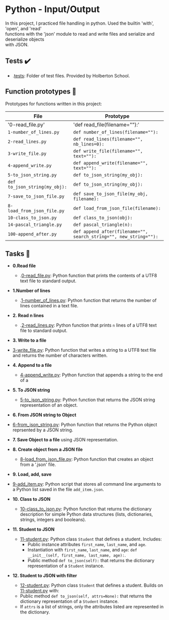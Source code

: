 # Python - Input/Output
In this project, I practiced file handling in python. Used the builtin  'with', 'open', and 'read'   
functions with the 'json' module to read and write files and serialize and deserialize objects  
with JSON.
## Tests :heavy_check_mark:

* .[tests](./tests): Folder of test files. Provided by Holberton School.

## Function prototypes :floppy_disk:

Prototypes for functions written in this project:

| File       | Prototype                     |
| ---------- | ----------------------------- |
| '0-read_file.py' | 'def read_file(filename=""):' |
| `1-number_of_lines.py` | `def number_of_lines(filename=""):` |
| `2-read_lines.py` | `def read_lines(filename="", nb_lines=0):` |
| `3-write_file.py` | `def write_file(filename="", text=""):` |
|  `4-append_write.py` | `def append_write(filename="", text=""):` |
| `5-to_json_string.py` | `def to_json_string(my_obj):` |
| `def to_json_string(my_obj):` | `def to_json_string(my_obj):` |
| `7-save_to_json_file.py` | `def save_to_json_file(my_obj, filename):` |
| `8-load_from_json_file.py` | `def load_from_json_file(filename):` |
| `10-class_to_json.py` | `def class_to_json(obj):` |
| `14-pascal_triangle.py` | `def pascal_triangle(n):` |
| `100-append_after.py` | `def append_after(filename="", search_string="", new_string=""):` |

## Tasks :page_with_curl:

* **0.Read file**
  * .[0-read_file.py](./0-read_file.py): Python function that prints the contents of a UTF8 text        file to standard output.
  
* **1.Number of lines**
  * .[1-number_of_lines.py](./1-_lines.py): Python function that returns the number of  
  lines
    contained in a text file.
    
* **2. Read n lines**
  * .[2-read_lines.py](./2-read_lines.py): Python function that prints `n` lines of a UTF8 text
  file to standard output.
 
* **3. Write to a file**
* [3-write_file.py](./3-write_file.py): Python function that writes a string to a UTF8 text
  file and returns the number of characters written.

* **4. Append to a file**
  * [4-append_write.py](./4-append_write.py): Python function that appends a string to the end of
 a
 
* **5. To JSON string**
  * [5-to_json_string.py](./5-to_json_string.py): Python function that returns the JSON string
  representation of an object.
  
 * **6. From JSON string to Object**
  * [6-from_json_string.py](./6-from_json_string.py): Python function that returns the Python object
  reprsented by a JSON string.
  
* **7. Save Object to a file**
  using JSON representation.
  
* **8. Create object from a JSON file**
  * [8-load_from_json_file.py](./8-load_from_json_file.py): Python function that creates an object from a '.json' file.
  
* **9. Load, add, save**
* [9-add_item.py](./9-add_item.py): Python script that stores all command line arguments to a
Python list saved in the file `add_item.json`.

* **10. Class to JSON**
  * [10-class_to_json.py](./10-class_to_json.py): Python function that returns the dictionary
  description for simple Python data structures (lists, dictionaries, strings,
  integers and booleans).
  
* **11. Student to JSON**
  * [11-student.py](./11-student.py): Python class `Student` that defines a student. Includes:
    * Public instance attributes `first_name`, `last_name`, and `age`.
    * Instantiation with `first_name`, `last_name`, and `age`:
    `def __init__(self, first_name, last_name, age):`.
    * Public method `def to_json(self):` that returns the dictionary
    representation of a `Student` instance.
    
* **12. Student to JSON with filter**
  * [12-student.py](./12-student.py): Python class `Student` that defines a student. Builds on
  [11-student.py](./11-student.py) with:
  * Public method `def to_json(self, attrs=None):` that returns the
  dictionary representation of a `Student` instance.
  * If `attrs` is a list of strings, only the attributes listed are
  represented in the dictionary.
  
